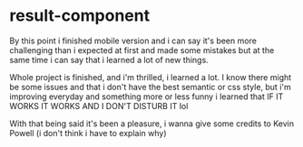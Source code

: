 # result-component

By this point i finished mobile version and i can say it's been more challenging than i expected at first and made some mistakes but at the same time i can say that i learned a lot of new things.


Whole project is finished, and i'm thrilled, i learned a lot. I know there might be some issues and that i don't have the best semantic or css style, but i'm improving everyday and something more or less funny i learned that IF IT WORKS IT WORKS AND I DON'T DISTURB IT lol

With that being said it's been a pleasure, i wanna give some credits to Kevin Powell (i don't think i have to explain why)